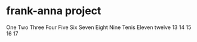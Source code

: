 # frank-anna project
One
Two
Three
Four
Five
Six
Seven
Eight
Nine
Tenis 
Eleven
twelve
13 
14
15
16
17
